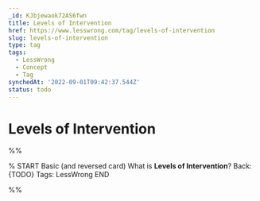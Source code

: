 ```yaml
---
_id: KJbjewaok72AS6fwn
title: Levels of Intervention
href: https://www.lesswrong.com/tag/levels-of-intervention
slug: levels-of-intervention
type: tag
tags:
  - LessWrong
  - Concept
  - Tag
synchedAt: '2022-09-01T09:42:37.544Z'
status: todo
---
```


# Levels of Intervention


%%

% START
Basic (and reversed card)
What is **Levels of Intervention**?
Back: {TODO}
Tags: LessWrong
END
<!--ID: 1663156994613-->


%%
	
